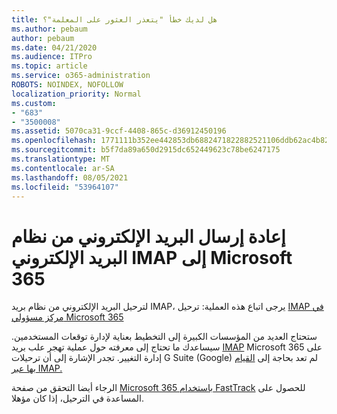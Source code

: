 ```yaml
---
title: هل لديك خطأ "يتعذر العثور على المعلمة"؟
ms.author: pebaum
author: pebaum
ms.date: 04/21/2020
ms.audience: ITPro
ms.topic: article
ms.service: o365-administration
ROBOTS: NOINDEX, NOFOLLOW
localization_priority: Normal
ms.custom:
- "683"
- "3500008"
ms.assetid: 5070ca31-9ccf-4408-865c-d36912450196
ms.openlocfilehash: 1771111b352ee442853db6882471822882521106ddb62ac4b82a2791a989e732
ms.sourcegitcommit: b5f7da89a650d2915dc652449623c78be6247175
ms.translationtype: MT
ms.contentlocale: ar-SA
ms.lasthandoff: 08/05/2021
ms.locfileid: "53964107"
---
```

# <a name="migrating-email-from-imap-email-system-to-microsoft-365"></a>إعادة إرسال البريد الإلكتروني من نظام البريد الإلكتروني IMAP إلى Microsoft 365

لترحيل البريد الإلكتروني من نظام بريد IMAP، يرجى اتباع هذه العملية: ترحيل [IMAP في مركز مسؤولي Microsoft 365](https://docs.microsoft.com/Exchange/mailbox-migration/migrating-imap-mailboxes/imap-migration-in-the-admin-center)
  
ستحتاج العديد من المؤسسات الكبيرة إلى التخطيط بعناية لإدارة توقعات المستخدمين. سيساعدك ما تحتاج إلى معرفته حول عملية تهجر علب بريد [IMAP](https://docs.microsoft.com/Exchange/mailbox-migration/migrating-imap-mailboxes/migrating-imap-mailboxes) Microsoft 365 على إدارة التغيير. تجدر الإشارة إلى أن ترحيلات G Suite (Google) لم تعد بحاجة إلى [القيام بها عبر IMAP.](https://docs.microsoft.com/Exchange/mailbox-migration/perform-g-suite-migration)

الرجاء أيضا التحقق من صفحة [Microsoft 365 باستخدام FastTrack](https://www.microsoft.com/fasttrack/microsoft-365/office-365) للحصول على المساعدة في الترحيل، إذا كان مؤهلا.
  

